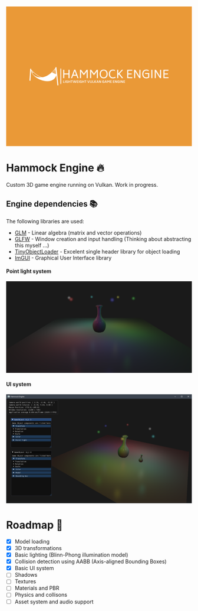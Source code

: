 ![Hammock Engnine Logo](https://raw.githubusercontent.com/elliahu/HammockEngine/master/Img/hammock-engine-logo.png)

# Hammock Engine 🔥
Custom 3D game engine running on Vulkan. Work in progress.

## Engine dependencies 📚
The following libraries are used:
- [GLM](https://github.com/g-truc/glm) - Linear algebra (matrix and vector operations)
- [GLFW](https://www.glfw.org/) - Window creation and input handling (Thinking about abstracting this myself ...)
- [TinyObjectLoader](https://github.com/tinyobjloader/tinyobjloader) - Excelent single header library for object loading
- [ImGUI](https://github.com/ocornut/imgui) - Graphical User Interface library

#### Point light system
![Point Light System](https://raw.githubusercontent.com/elliahu/HammockEngine/master/Img/point_light_system.png)
#### UI system
![UI System](https://raw.githubusercontent.com/elliahu/HammockEngine/master/Img/ui_system.png)

# Roadmap 🚗
- [x] Model loading
- [x] 3D transformations
- [x] Basic lighting (Blinn-Phong illumination model)
- [x] Collision detection using AABB (Axis-aligned Bounding Boxes)
- [x] Basic UI system
- [ ] Shadows
- [ ] Textures
- [ ] Materials and PBR
- [ ] Physics and collisons
- [ ] Asset system and audio support
